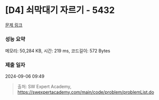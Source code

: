 # [D4] 쇠막대기 자르기 - 5432 

[문제 링크](https://swexpertacademy.com/main/code/problem/problemDetail.do?contestProbId=AWVl47b6DGMDFAXm) 

### 성능 요약

메모리: 50,284 KB, 시간: 219 ms, 코드길이: 572 Bytes

### 제출 일자

2024-09-06 09:49



> 출처: SW Expert Academy, https://swexpertacademy.com/main/code/problem/problemList.do